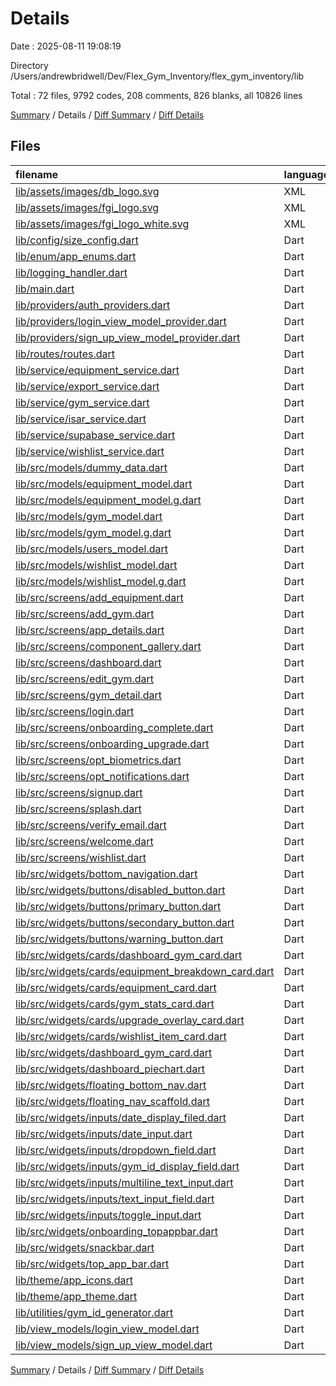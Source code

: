 # Details

Date : 2025-08-11 19:08:19

Directory /Users/andrewbridwell/Dev/Flex_Gym_Inventory/flex_gym_inventory/lib

Total : 72 files,  9792 codes, 208 comments, 826 blanks, all 10826 lines

[Summary](results.md) / Details / [Diff Summary](diff.md) / [Diff Details](diff-details.md)

## Files
| filename | language | code | comment | blank | total |
| :--- | :--- | ---: | ---: | ---: | ---: |
| [lib/assets/images/db\_logo.svg](/lib/assets/images/db_logo.svg) | XML | 7 | 0 | 1 | 8 |
| [lib/assets/images/fgi\_logo.svg](/lib/assets/images/fgi_logo.svg) | XML | 23 | 0 | 1 | 24 |
| [lib/assets/images/fgi\_logo\_white.svg](/lib/assets/images/fgi_logo_white.svg) | XML | 23 | 0 | 1 | 24 |
| [lib/config/size\_config.dart](/lib/config/size_config.dart) | Dart | 23 | 5 | 6 | 34 |
| [lib/enum/app\_enums.dart](/lib/enum/app_enums.dart) | Dart | 146 | 9 | 13 | 168 |
| [lib/logging\_handler.dart](/lib/logging_handler.dart) | Dart | 26 | 0 | 4 | 30 |
| [lib/main.dart](/lib/main.dart) | Dart | 42 | 2 | 5 | 49 |
| [lib/providers/auth\_providers.dart](/lib/providers/auth_providers.dart) | Dart | 9 | 4 | 5 | 18 |
| [lib/providers/login\_view\_model\_provider.dart](/lib/providers/login_view_model_provider.dart) | Dart | 7 | 1 | 2 | 10 |
| [lib/providers/sign\_up\_view\_model\_provider.dart](/lib/providers/sign_up_view_model_provider.dart) | Dart | 5 | 1 | 2 | 8 |
| [lib/routes/routes.dart](/lib/routes/routes.dart) | Dart | 57 | 7 | 3 | 67 |
| [lib/service/equipment\_service.dart](/lib/service/equipment_service.dart) | Dart | 24 | 1 | 6 | 31 |
| [lib/service/export\_service.dart](/lib/service/export_service.dart) | Dart | 14 | 6 | 3 | 23 |
| [lib/service/gym\_service.dart](/lib/service/gym_service.dart) | Dart | 24 | 1 | 6 | 31 |
| [lib/service/isar\_service.dart](/lib/service/isar_service.dart) | Dart | 24 | 3 | 4 | 31 |
| [lib/service/supabase\_service.dart](/lib/service/supabase_service.dart) | Dart | 14 | 8 | 7 | 29 |
| [lib/service/wishlist\_service.dart](/lib/service/wishlist_service.dart) | Dart | 24 | 1 | 6 | 31 |
| [lib/src/models/dummy\_data.dart](/lib/src/models/dummy_data.dart) | Dart | 120 | 0 | 5 | 125 |
| [lib/src/models/equipment\_model.dart](/lib/src/models/equipment_model.dart) | Dart | 38 | 0 | 4 | 42 |
| [lib/src/models/equipment\_model.g.dart](/lib/src/models/equipment_model.g.dart) | Dart | 2,332 | 6 | 244 | 2,582 |
| [lib/src/models/gym\_model.dart](/lib/src/models/gym_model.dart) | Dart | 18 | 0 | 4 | 22 |
| [lib/src/models/gym\_model.g.dart](/lib/src/models/gym_model.g.dart) | Dart | 974 | 6 | 106 | 1,086 |
| [lib/src/models/users\_model.dart](/lib/src/models/users_model.dart) | Dart | 36 | 0 | 4 | 40 |
| [lib/src/models/wishlist\_model.dart](/lib/src/models/wishlist_model.dart) | Dart | 22 | 0 | 5 | 27 |
| [lib/src/models/wishlist\_model.g.dart](/lib/src/models/wishlist_model.g.dart) | Dart | 1,355 | 6 | 142 | 1,503 |
| [lib/src/screens/add\_equipment.dart](/lib/src/screens/add_equipment.dart) | Dart | 226 | 10 | 7 | 243 |
| [lib/src/screens/add\_gym.dart](/lib/src/screens/add_gym.dart) | Dart | 122 | 4 | 7 | 133 |
| [lib/src/screens/app\_details.dart](/lib/src/screens/app_details.dart) | Dart | 150 | 8 | 3 | 161 |
| [lib/src/screens/component\_gallery.dart](/lib/src/screens/component_gallery.dart) | Dart | 351 | 1 | 7 | 359 |
| [lib/src/screens/dashboard.dart](/lib/src/screens/dashboard.dart) | Dart | 146 | 8 | 7 | 161 |
| [lib/src/screens/edit\_gym.dart](/lib/src/screens/edit_gym.dart) | Dart | 103 | 2 | 7 | 112 |
| [lib/src/screens/gym\_detail.dart](/lib/src/screens/gym_detail.dart) | Dart | 116 | 4 | 5 | 125 |
| [lib/src/screens/login.dart](/lib/src/screens/login.dart) | Dart | 175 | 8 | 8 | 191 |
| [lib/src/screens/onboarding\_complete.dart](/lib/src/screens/onboarding_complete.dart) | Dart | 60 | 0 | 4 | 64 |
| [lib/src/screens/onboarding\_upgrade.dart](/lib/src/screens/onboarding_upgrade.dart) | Dart | 414 | 5 | 10 | 429 |
| [lib/src/screens/opt\_biometrics.dart](/lib/src/screens/opt_biometrics.dart) | Dart | 84 | 1 | 5 | 90 |
| [lib/src/screens/opt\_notifications.dart](/lib/src/screens/opt_notifications.dart) | Dart | 84 | 1 | 4 | 89 |
| [lib/src/screens/signup.dart](/lib/src/screens/signup.dart) | Dart | 219 | 17 | 5 | 241 |
| [lib/src/screens/splash.dart](/lib/src/screens/splash.dart) | Dart | 55 | 7 | 4 | 66 |
| [lib/src/screens/verify\_email.dart](/lib/src/screens/verify_email.dart) | Dart | 76 | 10 | 3 | 89 |
| [lib/src/screens/welcome.dart](/lib/src/screens/welcome.dart) | Dart | 70 | 0 | 4 | 74 |
| [lib/src/screens/wishlist.dart](/lib/src/screens/wishlist.dart) | Dart | 117 | 7 | 5 | 129 |
| [lib/src/widgets/bottom\_navigation.dart](/lib/src/widgets/bottom_navigation.dart) | Dart | 108 | 0 | 8 | 116 |
| [lib/src/widgets/buttons/disabled\_button.dart](/lib/src/widgets/buttons/disabled_button.dart) | Dart | 40 | 0 | 4 | 44 |
| [lib/src/widgets/buttons/primary\_button.dart](/lib/src/widgets/buttons/primary_button.dart) | Dart | 40 | 0 | 4 | 44 |
| [lib/src/widgets/buttons/secondary\_button.dart](/lib/src/widgets/buttons/secondary_button.dart) | Dart | 39 | 0 | 3 | 42 |
| [lib/src/widgets/buttons/warning\_button.dart](/lib/src/widgets/buttons/warning_button.dart) | Dart | 40 | 0 | 4 | 44 |
| [lib/src/widgets/cards/dashboard\_gym\_card.dart](/lib/src/widgets/cards/dashboard_gym_card.dart) | Dart | 0 | 0 | 1 | 1 |
| [lib/src/widgets/cards/equipment\_breakdown\_card.dart](/lib/src/widgets/cards/equipment_breakdown_card.dart) | Dart | 0 | 0 | 1 | 1 |
| [lib/src/widgets/cards/equipment\_card.dart](/lib/src/widgets/cards/equipment_card.dart) | Dart | 102 | 2 | 4 | 108 |
| [lib/src/widgets/cards/gym\_stats\_card.dart](/lib/src/widgets/cards/gym_stats_card.dart) | Dart | 97 | 3 | 4 | 104 |
| [lib/src/widgets/cards/upgrade\_overlay\_card.dart](/lib/src/widgets/cards/upgrade_overlay_card.dart) | Dart | 0 | 0 | 1 | 1 |
| [lib/src/widgets/cards/wishlist\_item\_card.dart](/lib/src/widgets/cards/wishlist_item_card.dart) | Dart | 80 | 0 | 4 | 84 |
| [lib/src/widgets/dashboard\_gym\_card.dart](/lib/src/widgets/dashboard_gym_card.dart) | Dart | 90 | 0 | 4 | 94 |
| [lib/src/widgets/dashboard\_piechart.dart](/lib/src/widgets/dashboard_piechart.dart) | Dart | 95 | 0 | 7 | 102 |
| [lib/src/widgets/floating\_bottom\_nav.dart](/lib/src/widgets/floating_bottom_nav.dart) | Dart | 80 | 0 | 5 | 85 |
| [lib/src/widgets/floating\_nav\_scaffold.dart](/lib/src/widgets/floating_nav_scaffold.dart) | Dart | 61 | 8 | 4 | 73 |
| [lib/src/widgets/inputs/date\_display\_filed.dart](/lib/src/widgets/inputs/date_display_filed.dart) | Dart | 38 | 1 | 4 | 43 |
| [lib/src/widgets/inputs/date\_input.dart](/lib/src/widgets/inputs/date_input.dart) | Dart | 99 | 0 | 8 | 107 |
| [lib/src/widgets/inputs/dropdown\_field.dart](/lib/src/widgets/inputs/dropdown_field.dart) | Dart | 91 | 0 | 4 | 95 |
| [lib/src/widgets/inputs/gym\_id\_display\_field.dart](/lib/src/widgets/inputs/gym_id_display_field.dart) | Dart | 38 | 1 | 4 | 43 |
| [lib/src/widgets/inputs/multiline\_text\_input.dart](/lib/src/widgets/inputs/multiline_text_input.dart) | Dart | 55 | 0 | 4 | 59 |
| [lib/src/widgets/inputs/text\_input\_field.dart](/lib/src/widgets/inputs/text_input_field.dart) | Dart | 79 | 0 | 4 | 83 |
| [lib/src/widgets/inputs/toggle\_input.dart](/lib/src/widgets/inputs/toggle_input.dart) | Dart | 115 | 0 | 5 | 120 |
| [lib/src/widgets/onboarding\_topappbar.dart](/lib/src/widgets/onboarding_topappbar.dart) | Dart | 45 | 1 | 5 | 51 |
| [lib/src/widgets/snackbar.dart](/lib/src/widgets/snackbar.dart) | Dart | 108 | 3 | 7 | 118 |
| [lib/src/widgets/top\_app\_bar.dart](/lib/src/widgets/top_app_bar.dart) | Dart | 88 | 17 | 7 | 112 |
| [lib/theme/app\_icons.dart](/lib/theme/app_icons.dart) | Dart | 29 | 6 | 5 | 40 |
| [lib/theme/app\_theme.dart](/lib/theme/app_theme.dart) | Dart | 89 | 2 | 9 | 100 |
| [lib/utilities/gym\_id\_generator.dart](/lib/utilities/gym_id_generator.dart) | Dart | 11 | 4 | 4 | 19 |
| [lib/view\_models/login\_view\_model.dart](/lib/view_models/login_view_model.dart) | Dart | 35 | 0 | 7 | 42 |
| [lib/view\_models/sign\_up\_view\_model.dart](/lib/view_models/sign_up_view_model.dart) | Dart | 45 | 0 | 7 | 52 |

[Summary](results.md) / Details / [Diff Summary](diff.md) / [Diff Details](diff-details.md)
